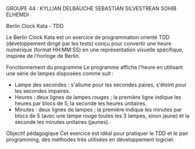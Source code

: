 GROUPE 44 :
KYLLIAN DELBAUCHE 
SEBASTIAN SILVESTREAN
SOHIB ELHEMDI


Berlin Clock Kata - TDD

Le Berlin Clock Kata est un exercice de programmation orienté TDD (développement dirigé par les tests) conçu pour 
convertir une heure numérique (format HH:MM:SS) en une représentation visuelle spécifique, inspirée de l'horloge de Berlin.

Fonctionnement du programme
Le programme affiche l'heure en utilisant une série de lampes disposées comme suit :
- Lampe des secondes : s'allume pour les secondes paires, s'éteint pour les secondes impaires.
- Heures : deux lignes de lampes rouges ; la première ligne indique les heures par blocs de 5, la seconde les heures unitaires.
- Minutes : deux lignes de lampes ; la première indique les minutes par blocs de 5 (avec une lampe rouge toutes les 3 lampes, sinon jaune) 
et la seconde les minutes unitaires (jaunes).

Objectif pédagogique
Cet exercice est idéal pour pratiquer le TDD et le pair programming, des méthodes très utilisées en développement logiciel.